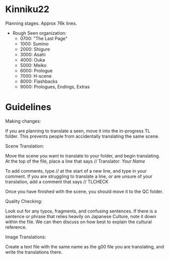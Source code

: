 Kinniku22
=

Planning stages.
Approx 76k lines.
* Rough Seen organization:
  * 0700: "The Last Page"
  * 1000: Sumino
  * 2000: Shigure
  * 3000: Asahi
  * 4000: Ouka
  * 5000: Meiko
  * 6000: Prologue
  * 7000: H-scene
  * 8000: Flashbacks
  * 9000: Prologues, Endings, Extras


Guidelines
=

Making changes:

If you are planning to translate a seen, move it into the in-progress TL folder. This prevents people from accidentally translating the same scene.



Scene Translation:

Move the scene you want to translate to your folder, and begin translating. At the top of the file, place a line that says
// Translator: *Your Name*

To add comments, type // at the start of a new line, and type in your comment.
If you are struggling to translate a line, or are unsure of your translation, add a comment that says
// TLCHECK

Once you have finished with the scene, you should move it to the QC folder.



Quality Checking:

Look out for any typos, fragments, and confusing sentences. If there is a sentence or phrase that relies heavily on Japanese Culture, note it down within the file. We can then discuss on how best to explain the cultural reference.




Image Translations:

Create a text file with the same name as the g00 file you are translating, and write the translations there.
